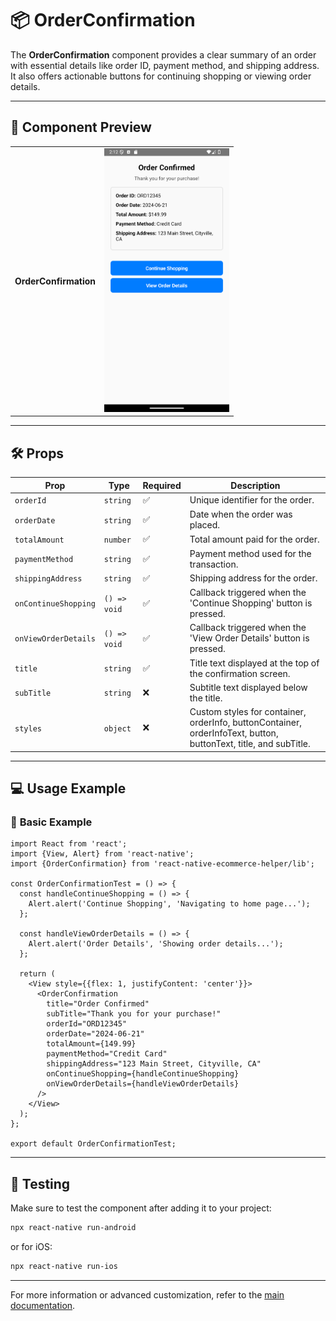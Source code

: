 # 📦 **OrderConfirmation**

The **OrderConfirmation** component provides a clear summary of an order with essential details like order ID, payment method, and shipping address. It also offers actionable buttons for continuing shopping or viewing order details.

---

## 📸 **Component Preview**

<table>
  <tr>
    <td><strong>OrderConfirmation</strong></td>
    <td><img src="../../Images/OrderConfirmation.png" alt="OrderConfirmation" width="200"/></td>
  </tr>
</table>

---

## 🛠️ **Props**

| Prop                | Type                          | Required | Description                                              |
|----------------------|------------------------------|----------|----------------------------------------------------------|
| `orderId`           | `string`                     | ✅       | Unique identifier for the order.                        |
| `orderDate`         | `string`                     | ✅       | Date when the order was placed.                         |
| `totalAmount`       | `number`                     | ✅       | Total amount paid for the order.                        |
| `paymentMethod`     | `string`                     | ✅       | Payment method used for the transaction.                |
| `shippingAddress`   | `string`                     | ✅       | Shipping address for the order.                         |
| `onContinueShopping`| `() => void`                 | ✅       | Callback triggered when the 'Continue Shopping' button is pressed. |
| `onViewOrderDetails`| `() => void`                 | ✅       | Callback triggered when the 'View Order Details' button is pressed. |
| `title`            | `string`                     | ✅       | Title text displayed at the top of the confirmation screen. |
| `subTitle`         | `string`                     | ❌       | Subtitle text displayed below the title.               |
| `styles`           | `object`                     | ❌       | Custom styles for container, orderInfo, buttonContainer, orderInfoText, button, buttonText, title, and subTitle. |

---

## 💻 **Usage Example**

### 📝 **Basic Example**

```tsx
import React from 'react';
import {View, Alert} from 'react-native';
import {OrderConfirmation} from 'react-native-ecommerce-helper/lib';

const OrderConfirmationTest = () => {
  const handleContinueShopping = () => {
    Alert.alert('Continue Shopping', 'Navigating to home page...');
  };

  const handleViewOrderDetails = () => {
    Alert.alert('Order Details', 'Showing order details...');
  };

  return (
    <View style={{flex: 1, justifyContent: 'center'}}>
      <OrderConfirmation
        title="Order Confirmed"
        subTitle="Thank you for your purchase!"
        orderId="ORD12345"
        orderDate="2024-06-21"
        totalAmount={149.99}
        paymentMethod="Credit Card"
        shippingAddress="123 Main Street, Cityville, CA"
        onContinueShopping={handleContinueShopping}
        onViewOrderDetails={handleViewOrderDetails}
      />
    </View>
  );
};

export default OrderConfirmationTest;
```

---

## 🧪 **Testing**

Make sure to test the component after adding it to your project:

```sh
npx react-native run-android
```

or for iOS:

```sh
npx react-native run-ios
```

---

For more information or advanced customization, refer to the [main documentation](../../README.md).
